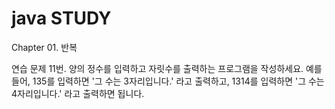# java STUDY

Chapter 01. 반복

연습 문제 11번. 양의 정수를 입력하고 자릿수를 출력하는 프로그램을 작성하세요. 예를 들어, 135를 입력하면 '그 수는 3자리입니다.' 라고 출력하고, 1314를 입력하면 '그 수는 4자리입니다.' 라고 출력하면 됩니다.
